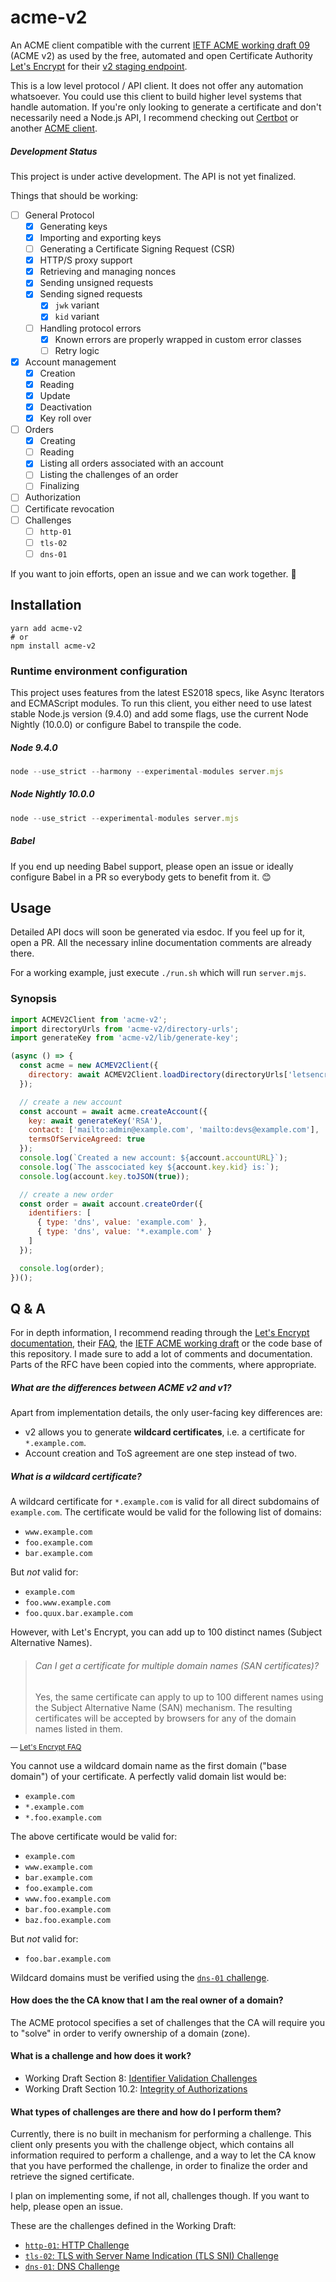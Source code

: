 # acme-v2

An ACME client compatible with the current
[IETF ACME working draft 09][acme-draft-09] (ACME v2) as used by the free,
automated and open Certificate Authority [Let's Encrypt][letsencrypt] for their
[v2 staging endpoint][staging-endpoint].

This is a low level protocol / API client. It does not offer any automation
whatsoever. You could use this client to build higher level systems that handle
automation. If you're only looking to generate a certificate and don't
necessarily need a Node.js API, I recommend checking out [Certbot][certbot] or
another [ACME client][other-clients].

[acme-draft-09]: https://tools.ietf.org/html/draft-ietf-acme-acme-09
[letsencrypt]: https://letsencrypt.org/
[staging-endpoint]: https://community.letsencrypt.org/t/staging-endpoint-for-acme-v2/49605
[certbot]: https://certbot.eff.org/
[other-clients]: https://letsencrypt.org/docs/client-options/

##### Development Status

This project is under active development. The API is not yet finalized.

Things that should be working:

- [ ] General Protocol
  - [x] Generating keys
  - [x] Importing and exporting keys
  - [ ] Generating a Certificate Signing Request (CSR)
  - [x] HTTP/S proxy support
  - [x] Retrieving and managing nonces
  - [x] Sending unsigned requests
  - [x] Sending signed requests
    - [x] `jwk` variant
    - [x] `kid` variant
  - [ ] Handling protocol errors
    - [x] Known errors are properly wrapped in custom error classes
    - [ ] Retry logic
- [x] Account management
  - [x] Creation
  - [x] Reading
  - [x] Update
  - [x] Deactivation
  - [x] Key roll over
- [ ] Orders
  - [x] Creating
  - [ ] Reading
  - [x] Listing all orders associated with an account
  - [ ] Listing the challenges of an order
  - [ ] Finalizing
- [ ] Authorization
- [ ] Certificate revocation
- [ ] Challenges
  - [ ] `http-01`
  - [ ] `tls-02`
  - [ ] `dns-01`

If you want to join efforts, open an issue and we can work together. :muscle:

## Installation

```
yarn add acme-v2
# or
npm install acme-v2
```
### Runtime environment configuration

This project uses features from the latest ES2018 specs, like Async Iterators
and ECMAScript modules. To run this client, you either need to use latest stable
Node.js version (9.4.0) and add some flags, use the current Node Nightly
(10.0.0) or configure Babel to transpile the code.

##### Node 9.4.0

```js
node --use_strict --harmony --experimental-modules server.mjs
```

##### Node Nightly 10.0.0

```js
node --use_strict --experimental-modules server.mjs
```

##### Babel

If you end up needing Babel support, please open an issue or ideally configure
Babel in a PR so everybody gets to benefit from it. :blush:

## Usage

Detailed API docs will soon be generated via esdoc. If you feel up for it, open
a PR. All the necessary inline documentation comments are already there.

For a working example, just execute `./run.sh` which will run `server.mjs`.

### Synopsis

```js
import ACMEV2Client from 'acme-v2';
import directoryUrls from 'acme-v2/directory-urls';
import generateKey from 'acme-v2/lib/generate-key';

(async () => {
  const acme = new ACMEV2Client({
    directory: await ACMEV2Client.loadDirectory(directoryUrls['letsencrypt-staging'])
  });

  // create a new account
  const account = await acme.createAccount({
    key: await generateKey('RSA'),
    contact: ['mailto:admin@example.com', 'mailto:devs@example.com'],
    termsOfServiceAgreed: true
  });
  console.log(`Created a new account: ${account.accountURL}`);
  console.log(`The asscociated key ${account.key.kid} is:`);
  console.log(account.key.toJSON(true));

  // create a new order
  const order = await account.createOrder({
    identifiers: [
      { type: 'dns', value: 'example.com' },
      { type: 'dns', value: '*.example.com' }
    ]
  });

  console.log(order);
})();
```

## Q & A

For in depth information, I recommend reading through the [Let's Encrypt
documentation][letsencrypt-docs], their [FAQ][letsencrypt-faq], the [IETF ACME
working draft][acme-draft-09] or the code base of this repository. I made sure
to add a lot of comments and documentation. Parts of the RFC have been copied
into the comments, where appropriate.

[letsencrypt-docs]: https://letsencrypt.org/docs/
[letsencrypt-faq]: https://community.letsencrypt.org/t/frequently-asked-questions-faq/26

##### What are the differences between ACME v2 and v1?

Apart from implementation details, the only user-facing key differences are:

- v2 allows you to generate **wildcard certificates**, i.e. a certificate for
`*.example.com`.
- Account creation and ToS agreement are one step instead of two.

##### What is a wildcard certificate?

A wildcard certificate for `*.example.com` is valid for all direct subdomains of
`example.com`. The certificate would be valid for the following list of domains:

- `www.example.com`
- `foo.example.com`
- `bar.example.com`

But *not* valid for:

- `example.com`
- `foo.www.example.com`
- `foo.quux.bar.example.com`

However, with Let's Encrypt, you can add up to 100 distinct names (Subject
  Alternative Names).

> ###### Can I get a certificate for multiple domain names (SAN certificates)?
>
> Yes, the same certificate can apply to up to 100 different names using the
> Subject Alternative Name (SAN) mechanism. The resulting certificates will be
> accepted by browsers for any of the domain names listed in them.

<sup>— [Let's Encrypt FAQ][letsencrypt-faq]</sup>

You cannot use a wildcard domain name as the first domain ("base domain") of
your certificate. A perfectly valid domain list would be:

- `example.com`
- `*.example.com`
- `*.foo.example.com`

The above certificate would be valid for:

- `example.com`
- `www.example.com`
- `bar.example.com`
- `foo.example.com`
- `www.foo.example.com`
- `bar.foo.example.com`
- `baz.foo.example.com`

But *not* valid for:

- `foo.bar.example.com`

Wildcard domains must be verified using the [`dns-01` challenge][dns-01].

[dns-01]: https://tools.ietf.org/html/draft-ietf-acme-acme-09#section-8.5

#### How does the the CA know that I am the real owner of a domain?

The ACME protocol specifies a set of challenges that the CA will require you to
"solve" in order to verify ownership of a domain (zone).

#### What is a challenge and how does it work?

- Working Draft Section 8: [Identifier Validation Challenges][challenges]
- Working Draft Section 10.2: [Integrity of Authorizations][integrity]

[challenges]: https://tools.ietf.org/html/draft-ietf-acme-acme-09#section-8
[integrity]: https://tools.ietf.org/html/draft-ietf-acme-acme-09#section-10.2

#### What types of challenges are there and how do I perform them?

Currently, there is no built in mechanism for performing a challenge. This
client only presents you with the challenge object, which contains all
information required to perform a challenge, and a way to let the CA know that
you have performed the challenge, in order to finalize the order and retrieve
the signed certificate.

I plan on implementing some, if not all, challenges though. If you want to help,
please open an issue.

These are the challenges defined in the Working Draft:

- [`http-01`: HTTP Challenge][http-01]
- [`tls-02`: TLS with Server Name Indication (TLS SNI) Challenge
][tls-02]
- [`dns-01`: DNS Challenge][dns-01]

[http-01]: https://tools.ietf.org/html/draft-ietf-acme-acme-09#section-8.3
[tls-02]: https://tools.ietf.org/html/draft-ietf-acme-acme-09#section-8.4
